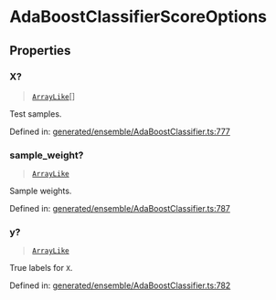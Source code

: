 # AdaBoostClassifierScoreOptions

## Properties

### X?

> [`ArrayLike`](../types/ArrayLike.md)[]

Test samples.

Defined in:  [generated/ensemble/AdaBoostClassifier.ts:777](https://github.com/transitive-bullshit/scikit-learn-ts/blob/122b3c0/packages/sklearn/src/generated/ensemble/AdaBoostClassifier.ts#L777)

### sample\_weight?

> [`ArrayLike`](../types/ArrayLike.md)

Sample weights.

Defined in:  [generated/ensemble/AdaBoostClassifier.ts:787](https://github.com/transitive-bullshit/scikit-learn-ts/blob/122b3c0/packages/sklearn/src/generated/ensemble/AdaBoostClassifier.ts#L787)

### y?

> [`ArrayLike`](../types/ArrayLike.md)

True labels for `X`.

Defined in:  [generated/ensemble/AdaBoostClassifier.ts:782](https://github.com/transitive-bullshit/scikit-learn-ts/blob/122b3c0/packages/sklearn/src/generated/ensemble/AdaBoostClassifier.ts#L782)
